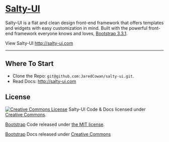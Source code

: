# [Salty-UI](http://salty-ui.com)

Salty-UI is a flat and clean design front-end framework that offers templates and widgets with easy customization in mind. Built with the powerful front-end framework everyone knows and loves, <a href="https://github.com/twbs/bootstrap">Bootstrap 3.3.1</a>. 

View Salty-UI http://salty-ui.com

----------
## Where To Start

 - Clone the Repo: `git@github.com:JaredCowan/salty-ui.git`.
 - Read Docs: http://salty-ui.com

## License


[![Creative Commons License](https://i.creativecommons.org/l/by/4.0/88x31.png)](LICENSE)
<span xmlns:dct="http://purl.org/dc/terms/" href="http://purl.org/dc/dcmitype/Text" property="dct:title" rel="dct:type">Salty-UI Code & Docs </span> licensed under [Creative Commons](http://creativecommons.org/licenses/by/4.0/).

[Bootstrap](https://github.com/twbs/bootstrap) Code released under [the MIT license](https://github.com/twbs/bootstrap/blob/master/LICENSE).

[Bootstrap](https://github.com/twbs/bootstrap) Docs released under [Creative Commons](https://github.com/twbs/bootstrap/blob/master/docs/LICENSE)